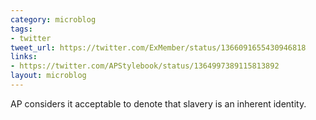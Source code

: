 ```yaml
---
category: microblog
tags:
- twitter
tweet_url: https://twitter.com/ExMember/status/1366091655430946818
links:
- https://twitter.com/APStylebook/status/1364997389115813892
layout: microblog
---
```

AP considers it acceptable to denote that slavery is an inherent identity.
